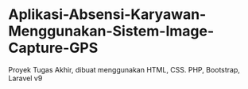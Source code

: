 # Aplikasi-Absensi-Karyawan-Menggunakan-Sistem-Image-Capture-GPS
Proyek Tugas Akhir, dibuat menggunakan HTML, CSS. PHP, Bootstrap, Laravel v9
